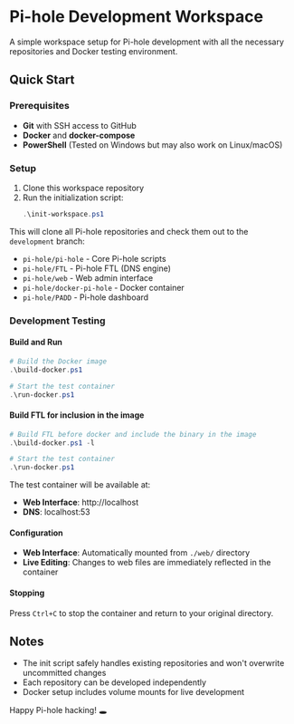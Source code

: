 # Pi-hole Development Workspace

A simple workspace setup for Pi-hole development with all the necessary repositories and Docker testing environment.

## Quick Start

### Prerequisites
- **Git** with SSH access to GitHub
- **Docker** and **docker-compose**
- **PowerShell** (Tested on Windows but may also work on Linux/macOS)

### Setup
1. Clone this workspace repository
2. Run the initialization script:
   ```powershell
   .\init-workspace.ps1
   ```

This will clone all Pi-hole repositories and check them out to the `development` branch:
- `pi-hole/pi-hole` - Core Pi-hole scripts
- `pi-hole/FTL` - Pi-hole FTL (DNS engine)  
- `pi-hole/web` - Web admin interface
- `pi-hole/docker-pi-hole` - Docker container
- `pi-hole/PADD` - Pi-hole dashboard

### Development Testing

#### Build and Run
```powershell
# Build the Docker image
.\build-docker.ps1

# Start the test container
.\run-docker.ps1
```

#### Build FTL for inclusion in the image
```powershell
# Build FTL before docker and include the binary in the image
.\build-docker.ps1 -l

# Start the test container
.\run-docker.ps1
```

The test container will be available at:
- **Web Interface**: http://localhost
- **DNS**: localhost:53

#### Configuration
- **Web Interface**: Automatically mounted from `./web/` directory
- **Live Editing**: Changes to web files are immediately reflected in the container

#### Stopping
Press `Ctrl+C` to stop the container and return to your original directory.


## Notes
- The init script safely handles existing repositories and won't overwrite uncommitted changes
- Each repository can be developed independently
- Docker setup includes volume mounts for live development

Happy Pi-hole hacking! 🕳️